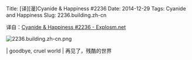 Title: [译][漫]Cyanide & Happiness #2236
Date: 2014-12-29
Tags: Cyanide and Happiness
Slug: 2236.building.zh-cn

译自：[Cyanide & Happiness #2236 - Explosm.net](http://explosm.net/comics/2236/)


![2236.building.zh-cn.png](/static/images/comics/2236.building.zh-cn.png)


| goodbye, cruel world
| 再见了，残酷的世界